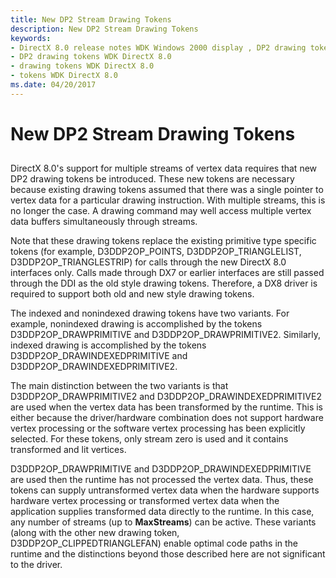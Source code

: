 ```yaml
---
title: New DP2 Stream Drawing Tokens
description: New DP2 Stream Drawing Tokens
keywords:
- DirectX 8.0 release notes WDK Windows 2000 display , DP2 drawing tokens
- DP2 drawing tokens WDK DirectX 8.0
- drawing tokens WDK DirectX 8.0
- tokens WDK DirectX 8.0
ms.date: 04/20/2017
---
```


# New DP2 Stream Drawing Tokens


## <span id="ddk_new_dp2_stream_drawing_tokens_gg"></span><span id="DDK_NEW_DP2_STREAM_DRAWING_TOKENS_GG"></span>


DirectX 8.0's support for multiple streams of vertex data requires that new DP2 drawing tokens be introduced. These new tokens are necessary because existing drawing tokens assumed that there was a single pointer to vertex data for a particular drawing instruction. With multiple streams, this is no longer the case. A drawing command may well access multiple vertex data buffers simultaneously through streams.

Note that these drawing tokens replace the existing primitive type specific tokens (for example, D3DDP2OP\_POINTS, D3DDP2OP\_TRIANGLELIST, D3DDP2OP\_TRIANGLESTRIP) for calls through the new DirectX 8.0 interfaces only. Calls made through DX7 or earlier interfaces are still passed through the DDI as the old style drawing tokens. Therefore, a DX8 driver is required to support both old and new style drawing tokens.

The indexed and nonindexed drawing tokens have two variants. For example, nonindexed drawing is accomplished by the tokens D3DDP2OP\_DRAWPRIMITIVE and D3DDP2OP\_DRAWPRIMITIVE2. Similarly, indexed drawing is accomplished by the tokens D3DDP2OP\_DRAWINDEXEDPRIMITIVE and D3DDP2OP\_DRAWINDEXEDPRIMITIVE2.

The main distinction between the two variants is that D3DDP2OP\_DRAWPRIMITIVE2 and D3DDP2OP\_DRAWINDEXEDPRIMITIVE2 are used when the vertex data has been transformed by the runtime. This is either because the driver/hardware combination does not support hardware vertex processing or the software vertex processing has been explicitly selected. For these tokens, only stream zero is used and it contains transformed and lit vertices.

D3DDP2OP\_DRAWPRIMITIVE and D3DDP2OP\_DRAWINDEXEDPRIMITIVE are used then the runtime has not processed the vertex data. Thus, these tokens can supply untransformed vertex data when the hardware supports hardware vertex processing or transformed vertex data when the application supplies transformed data directly to the runtime. In this case, any number of streams (up to **MaxStreams**) can be active. These variants (along with the other new drawing token, D3DDP2OP\_CLIPPEDTRIANGLEFAN) enable optimal code paths in the runtime and the distinctions beyond those described here are not significant to the driver.

 

 





